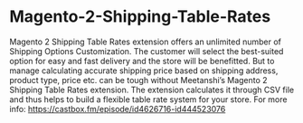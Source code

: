 # Magento-2-Shipping-Table-Rates
 Magento 2 Shipping Table Rates extension offers an unlimited number of Shipping Options Customization. The customer will select the best-suited option for easy and fast delivery and the store will be benefitted. But to manage calculating accurate shipping price based on shipping address, product type, price etc. can be tough without Meetanshi’s Magento 2 Shipping Table Rates extension. The extension calculates it through CSV file and thus helps to build a flexible table rate system for your store. For more info: https://castbox.fm/episode/id4626716-id444523076 
